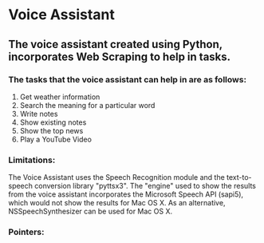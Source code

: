 # Voice Assistant

## The voice assistant created using Python, incorporates Web Scraping to help in tasks.

### The tasks that the voice assistant can help in are as follows:
1. Get weather information 
2. Search the meaning for a particular word
3. Write notes
4. Show existing notes
5. Show the top news
6. Play a YouTube Video

### Limitations:
The Voice Assistant uses the Speech Recognition module and the text-to-speech conversion library "pyttsx3". The "engine" used to show the results from the voice assistant incorporates the Microsoft Speech API (sapi5), which would not show the results for Mac OS X. As an alternative, NSSpeechSynthesizer can be used for Mac OS X.

### Pointers: 

